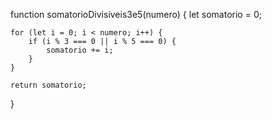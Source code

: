function somatorioDivisiveis3e5(numero) {
    let somatorio = 0;

    for (let i = 0; i < numero; i++) {
        if (i % 3 === 0 || i % 5 === 0) {
            somatorio += i;
        }
    }

    return somatorio;
}
